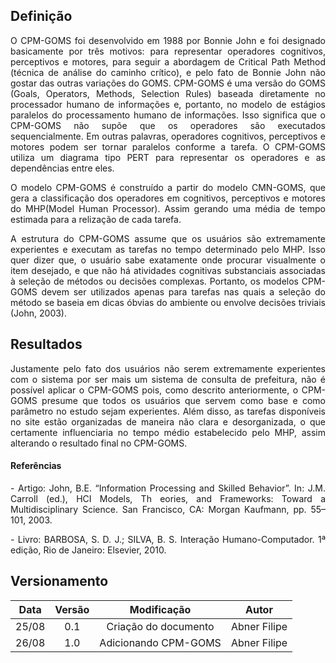 ## Definição
<p align = "justify">
O CPM-GOMS foi desenvolvido em 1988 por Bonnie John e foi designado basicamente por três motivos: para representar operadores cognitivos, perceptivos e motores, para seguir a abordagem de Critical Path Method (técnica de análise do caminho crítico), e pelo fato de Bonnie John não gostar das outras variações do GOMS. CPM-GOMS é uma versão do GOMS (Goals, Operators, Methods, Selection Rules) baseada diretamente no processador humano de informações e, portanto, no modelo de estágios paralelos do processamento humano de informações. Isso significa que o CPM-GOMS não supõe que os operadores são executados sequencialmente. Em outras palavras, operadores cognitivos, perceptivos e motores podem ser tornar paralelos conforme a tarefa. O CPM-GOMS utiliza um diagrama tipo PERT para representar os operadores e as dependências entre eles.
</p>

<p align = "justify">
O modelo CPM-GOMS é construído a partir do modelo CMN-GOMS, que gera a classificação dos operadores em cognitivos, perceptivos e motores do MHP(Model Human Processor). Assim gerando uma média de tempo estimada para a relização de cada tarefa.
</p>

<p align = "justify">
A estrutura do CPM-GOMS assume que os usuários são extremamente experientes e executam as tarefas no tempo determinado pelo MHP. Isso quer dizer que, o usuário sabe exatamente onde procurar visualmente o item desejado, e que não há atividades cognitivas substanciais associadas à seleção de métodos ou decisões complexas. Portanto, os modelos CPM-GOMS devem ser utilizados apenas para tarefas nas quais a seleção do método se baseia em dicas óbvias do ambiente ou envolve decisões triviais (John, 2003).
</p>

## Resultados

<p align = "justify">
Justamente pelo fato dos usuários não serem extremamente experientes com o sistema por ser mais um sistema de consulta de prefeitura, não é possível aplicar o CPM-GOMS pois, como descrito anteriormente, o CPM-GOMS presume que todos os usuários que servem como base e como parâmetro no estudo sejam experientes. Além disso, as tarefas disponíveis no site estão organizadas de maneira não clara e desorganizada, o que certamente influenciaria no tempo médio estabelecido pelo MHP, assim alterando o resultado final no CPM-GOMS.
</p>

#### Referências
<div><p align = "justify">
- Artigo: John, B.E. “Information Processing and Skilled Behavior”. In: J.M. Carroll (ed.), HCI
Models, Th eories, and Frameworks: Toward a Multidisciplinary Science. San Francisco, CA: Morgan Kaufmann, pp. 55–101, 2003.
</p>
</div>

<div><p align = "justify">
- Livro: BARBOSA, S. D. J.; SILVA, B. S. Interação Humano-Computador. 1ª edição, Rio de Janeiro: Elsevier, 2010.
</p>
</div>

## Versionamento

|Data|Versão|Modificação|Autor|
|:--:|:--:|:--:|:--:|
|25/08 |0.1|Criação do documento|Abner Filipe|
|26/08 |1.0|Adicionando CPM-GOMS|Abner Filipe|